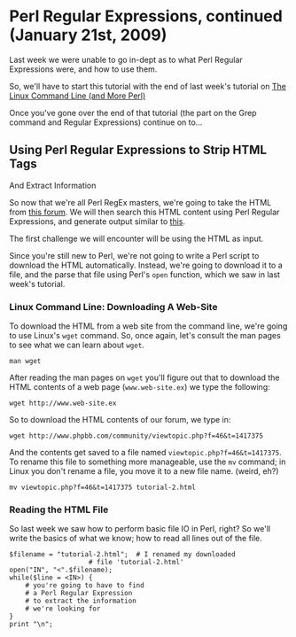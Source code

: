 # Perl Regular Expressions, continued (January 21st, 2009)

Last week we were unable to go in-dept as to what Perl Regular Expressions were, and how to use them.

So, we'll have to start this tutorial with the end of last week's tutorial on [The Linux Command Line (and More Perl)](/tutoring/soen229/tutorials/linux-and-perl)

Once you've gone over the end of that tutorial (the part on the Grep command and Regular Expressions) continue on to…

## Using Perl Regular Expressions to Strip HTML Tags  
And Extract Information

So now that we're all Perl RegEx masters, we're going to take the HTML from [this forum](http://www.phpbb.com/community/viewtopic.php?f=46&t=1417375). We will then search this HTML content using Perl Regular Expressions, and generate output similar to [this](http://users.encs.concordia.ca/~v_cook/teaching/soen229/lab2_scripts/output.txt).

The first challenge we will encounter will be using the HTML as input.

Since you're still new to Perl, we're not going to write a Perl script to download the HTML automatically. Instead, we're going to download it to a file, and the parse that file using Perl's `open` function, which we saw in last week's tutorial.

### Linux Command Line: Downloading A Web-Site

To download the HTML from a web site from the command line, we're going to use Linux's `wget` command. So, once again, let's consult the man pages to see what we can learn about `wget`.

    man wget

After reading the man pages on `wget` you'll figure out that to download the HTML contents of a web page (`www.web-site.ex`) we type the following:

    wget http://www.web-site.ex

So to download the HTML contents of our forum, we type in:

    wget http://www.phpbb.com/community/viewtopic.php?f=46&t=1417375

And the contents get saved to a file named `viewtopic.php?f=46&t=1417375`. To rename this file to something more manageable, use the `mv` command; in Linux you don't rename a file, you move it to a new file name. (weird, eh?)

    mv viewtopic.php?f=46&t=1417375 tutorial-2.html

### Reading the HTML File

So last week we saw how to perform basic file IO in Perl, right? So we'll write the basics of what we know; how to read all lines out of the file.

    $filename = "tutorial-2.html";	# I renamed my downloaded
    					# file 'tutorial-2.html'
    open("IN", "<".$filename);
    while($line = <IN>) {
    	# you're going to have to find
    	# a Perl Regular Expression
    	# to extract the information
    	# we're looking for
    }
    print "\n";
